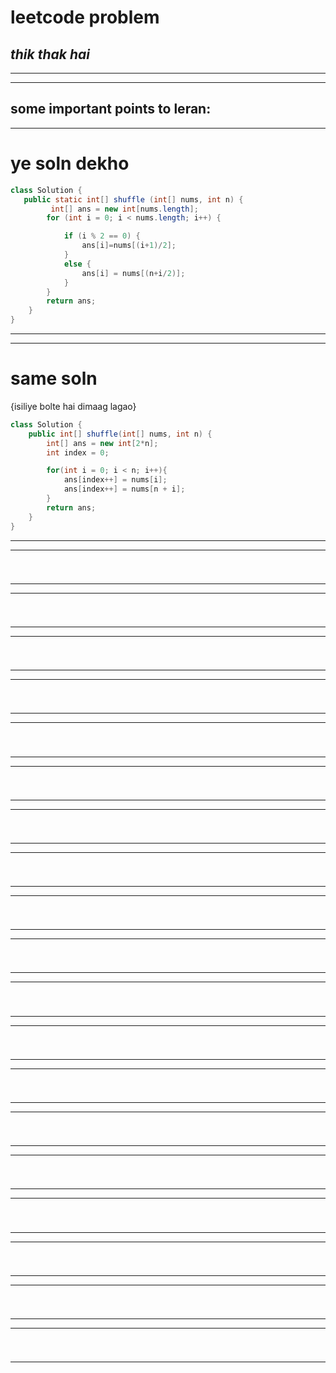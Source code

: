 # leetcode problem 

***thik thak hai***
---
*** *** 
---

## some important points to leran:

---
 # ye soln dekho
```java
class Solution {
   public static int[] shuffle (int[] nums, int n) {
         int[] ans = new int[nums.length];
        for (int i = 0; i < nums.length; i++) {

            if (i % 2 == 0) {
                ans[i]=nums[(i+1)/2];
            }
            else {
                ans[i] = nums[(n+i/2)];
            }
        }
        return ans;
    }
}

```
---
---
 # same soln 
 {isiliye bolte hai dimaag lagao}
```java
class Solution {
    public int[] shuffle(int[] nums, int n) {
        int[] ans = new int[2*n];
        int index = 0;

        for(int i = 0; i < n; i++){
            ans[index++] = nums[i];
            ans[index++] = nums[n + i];
        }
        return ans;
    }
}

```
---
---
 #
```java


```
---
---
 #
```java


```
---
---
 #
```java


```
---
---
 #
```java


```
---
---
 #
```java


```
---
---
 #
```java


```
---
---
 #
```java


```
---
---
 #
```java


```
---
---
 #
```java


```
---
---
 #
```java


```
---
---
 #
```java


```
---
---
 #
```java


```
---
---
 #
```java


```
---
---
 #
```java


```
---
---
 #
```java


```
---
---
 #
```java


```
---
---
 #
```java


```
---
---
 #
```java


```
---
---
 #
```java


```
---
